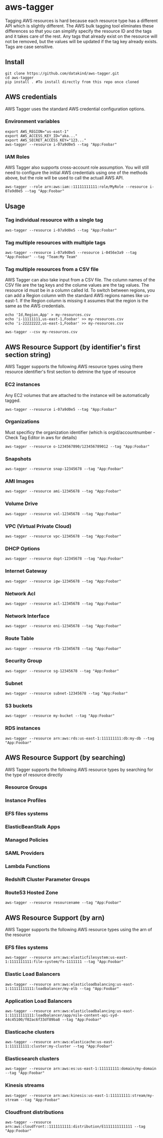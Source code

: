 # aws-tagger
Tagging AWS resources is hard because each resource type has a different API which is slightly different. The AWS bulk tagging tool eliminates these differences so that you can simplify specify the resource ID and the tags and it takes care of the rest.  Any tags that already exist on the resource will not be removed, but the values will be updated if the tag key already exists. Tags are case sensitive.

## Install
```
git clone https://github.com/datakind/aws-tagger.git
cd aws-tagger
pip install . #To install directly from this repo once cloned
```

## AWS credentials
AWS Tagger uses the standard AWS credential configuration options. 

### Environment variables
```
export AWS_REGION="us-east-1"
export AWS_ACCESS_KEY_ID="aka..."
export AWS_SECRET_ACCESS_KEY="123..."
aws-tagger --resource i-07a9d0e5 --tag "App:Foobar"  
```

### IAM Roles
AWS Tagger also supports cross-account role assumption. You will still need to configure the initial AWS credentials using one of the methods above, but the role will be used to call the actuall AWS API.

```
aws-tagger --role arn:aws:iam::11111111111:role/MyRole --resource i-07a9d0e5 --tag "App:Foobar"
```

## Usage

### Tag individual resource with a single tag
```
aws-tagger --resource i-07a9d0e5 --tag "App:Foobar"  
```

### Tag multiple resources with multiple tags
```
aws-tagger --resource i-07a9d0e5 --resource i-0456e3a9 --tag "App:Foobar" --tag "Team:My Team"
```

### Tag multiple resources from a CSV file
AWS Tagger can also take input from a CSV file. The column names of the CSV file are the tag keys and the colume values are the tag values.
The resource id must be in a column called Id. To switch between regions, you can add a Region column with the standard AWS regions names like us-east-1. If the Region column is missing it assumes that the region is the same as the AWS credentials.
```
echo 'Id,Region,App' > my-resources.csv
echo 'i-11111111,us-east-1,Foobar' >> my-resources.csv
echo 'i-22222222,us-east-1,Foobar' >> my-resources.csv

aws-tagger --csv my-resources.csv
```

## AWS Resource Support (by identifier's first section string)
AWS Tagger supports the following AWS resource types using there resource identifier's first section to detmine the type of resource

### EC2 instances
Any EC2 volumes that are attached to the instance will be automatically tagged.
```
aws-tagger --resource i-07a9d0e5 --tag "App:Foobar"  
```

### Organizations
Must specificy the organization identifier (which is orgid/accountnumber - Check Tag Editor in aws for details)
```
aws-tagger --resource o-1234567890/123456789012 --tag "App:Foobar"  
```

### Snapshots
```
aws-tagger --resource snap-12345678 --tag "App:Foobar"  
```

### AMI Images
```
aws-tagger --resource ami-12345678 --tag "App:Foobar"  
```

### Volume Drive
```
aws-tagger --resource vol-12345678 --tag "App:Foobar"  
```

### VPC (Virtual Private Cloud)
```
aws-tagger --resource vpc-12345678 --tag "App:Foobar"  
```

### DHCP Options
```
aws-tagger --resource dopt-12345678 --tag "App:Foobar"  
```

### Internet Gateway
```
aws-tagger --resource igw-12345678 --tag "App:Foobar"  
```

### Network Acl
```
aws-tagger --resource acl-12345678 --tag "App:Foobar"  
```

### Network Interface
```
aws-tagger --resource eni-12345678 --tag "App:Foobar"  
```

### Route Table
```
aws-tagger --resource rtb-12345678 --tag "App:Foobar"  
```

### Security Group
```
aws-tagger --resource sg-12345678 --tag "App:Foobar"  
```

### Subnet
```
aws-tagger --resource subnet-12345678 --tag "App:Foobar"  
```

### S3 buckets
```
aws-tagger --resource my-bucket --tag "App:Foobar"  
```

### RDS instances 
```
aws-tagger --resource arn:aws:rds:us-east-1:111111111:db:my-db --tag "App:Foobar"  

```

## AWS Resource Support (by searching)
AWS Tagger supports the following AWS resource types by searching for the type of resource directly

### Resource Groups
### Instance Profiles
### EFS files systems
### ElasticBeanStalk Apps
### Managed Policies
### SAML Providers
### Lambda Functions
### Redshift Cluster Parameter Groups
### Route53 Hosted Zone
```
aws-tagger --resource resourcename --tag "App:Foobar"  

```

## AWS Resource Support (by arn)
AWS Tagger supports the following AWS resource types using the arn of the resource

### EFS files systems
```
aws-tagger --resource arn:aws:elasticfilesystem:us-east-1:1111111111:file-system/fs-1111111 --tag "App:Foobar"  
```

### Elastic Load Balancers
```
aws-tagger --resource arn:aws:elasticloadbalancing:us-east-1:11111111111:loadbalancer/my-elb --tag "App:Foobar"  
```

### Application Load Balancers
```
aws-tagger --resource arn:aws:elasticloadbalancing:us-east-1:11111111111:loadbalancer/app/nile-content-api-syd-44c45100/f02ac6f33df89ba8 --tag "App:Foobar"  
```

### Elasticache clusters
```
aws-tagger --resource arn:aws:elasticache:us-east-1:111111111:cluster:my-cluster --tag "App:Foobar"  
```

### Elasticsearch clusters 
```
aws-tagger --resource arn:aws:es:us-east-1:111111111:domain/my-domain --tag "App:Foobar"  
```

### Kinesis streams
```
aws-tagger --resource arn:aws:kinesis:us-east-1:111111111:stream/my-stream --tag "App:Foobar"  
```

### Cloudfront distributions
```
aws-tagger --resource arn:aws:cloudfront::1111111111:distribution/E1111111111111 --tag "App:Foobar"  
```

